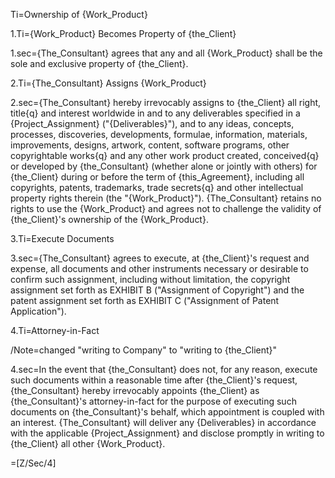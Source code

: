 Ti=Ownership of {Work_Product}

1.Ti={Work_Product} Becomes Property of {the_Client}

1.sec={The_Consultant} agrees that any and all {Work_Product} shall be the sole and exclusive property of {the_Client}.

2.Ti={The_Consultant} Assigns {Work_Product}

2.sec={The_Consultant} hereby irrevocably assigns to {the_Client} all right, title{q} and interest worldwide in and to any deliverables specified in a {Project_Assignment} ("{Deliverables}"), and to any ideas, concepts, processes, discoveries, developments, formulae, information, materials, improvements, designs, artwork, content, software programs, other copyrightable works{q} and any other work product created, conceived{q} or developed by {the_Consultant} (whether alone or jointly with others) for {the_Client} during or before the term of {this_Agreement}, including all copyrights, patents, trademarks, trade secrets{q} and other intellectual property rights therein (the "{Work_Product}").  {The_Consultant} retains no rights to use the {Work_Product} and agrees not to challenge the validity of {the_Client}'s ownership of the {Work_Product}.

3.Ti=Execute Documents

3.sec={The_Consultant} agrees to execute, at {the_Client}'s request and expense, all documents and other instruments necessary or desirable to confirm such assignment, including without limitation, the copyright assignment set forth as EXHIBIT B ("Assignment of Copyright") and the patent assignment set forth as EXHIBIT C ("Assignment of Patent Application").

4.Ti=Attorney-in-Fact

/Note=changed "writing to Company" to "writing to {the_Client}"

4.sec=In the event that {the_Consultant} does not, for any reason, execute such documents within a reasonable time after {the_Client}'s request, {the_Consultant} hereby irrevocably appoints {the_Client} as {the_Consultant}'s attorney-in-fact for the purpose of executing such documents on {the_Consultant}'s behalf, which appointment is coupled with an interest. {The_Consultant} will deliver any {Deliverables} in accordance with the applicable {Project_Assignment} and disclose promptly in writing to {the_Client} all other {Work_Product}.

=[Z/Sec/4]